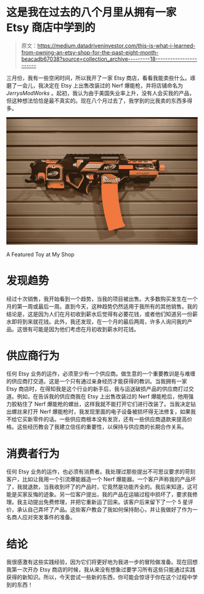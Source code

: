 # 这是我在过去的八个月里从拥有一家 Etsy 商店中学到的

> 原文：<https://medium.datadriveninvestor.com/this-is-what-i-learned-from-owning-an-etsy-shop-for-the-past-eight-month-beacadb67038?source=collection_archive---------18----------------------->

三月份，我有一些空闲时间，所以我开了一家 Etsy 商店，看看我能卖些什么。琢磨了一会儿，我决定在 Etsy 上出售改装过的 Nerf 爆能枪，并将店铺命名为 *JerrysModWorks* 。起初，我认为由于美国失业率上升，没有人会买我的产品，但这种想法恰恰是最不真实的。现在八个月过去了，我学到的比我卖的东西多得多。

![](img/19ff5122410fdd060c35f714b8831982.png)

A Featured Toy at My Shop

# 发现趋势

经过十次销售，我开始看到一个趋势，当我的项目被出售。大多数购买发生在一个月的第一周或最后一周。直到今天，这种趋势仍然适用于我所有的其他销售。我的结论是，这是因为人们在月初收到薪水后觉得有必要花钱，或者他们知道另一份薪水即将到来就花钱。此外，我还发现，在一个月的最后两周，许多人询问我的产品。这很有可能是因为他们考虑在月初收到薪水时花钱。

# 供应商行为

任何 Etsy 业务的运作，必须至少有一个供应商。做生意的一个重要教训是与难缠的供应商打交道。这是一个只有通过亲身经历才能获得的教训。当我拥有一家 Etsy 商店时，在得知我是这个行业的新手后，我与运送破损产品的供应商打过交道。例如，在告诉我的供应商我在 Etsy 上出售改装过的 Nerf 爆能枪后，他用强力胶粘住了 Nerf 爆能枪的螺丝，这样我就不能打开它们进行改装了。当我决定钻出螺丝来打开 Nerf 爆能枪时，我发现里面的电子设备被损坏得无法修复，如果我不给它买新零件的话。一些供应商根本没有发货，还有一些供应商退款来提高价格。这些经历教会了我建立信任的重要性，以保持与供应商的长期合作关系。

# 消费者行为

任何 Etsy 业务的运作，也必须有消费者。我处理过那些提出不可思议要求的苛刻客户，比如让我用一个引流爆能器造一个 Nerf 爆能器。一个客户声称我的产品坏了，我就退款，当我收到坏了的产品时，它竟然是功能齐全的。我后来知道，这可能是买家反悔的迹象。另一位客户提出，我的产品在运输过程中损坏了，要求我修理。我主动提出免费修理，并把它重新运了回来。该客户后来留下了一个 5 星评价，承认自己弄坏了产品。这些客户教会了我如何保持耐心，并让我做好了作为一名商人应对突发事件的准备。

# 结论

我很感激有这些实践经验，因为它们将更好地为我进一步的冒险做准备。现在回想我第一次开办 Etsy 商店的时候，我从来没有想象过要学习所有这些只能通过实践获得的新知识。所以，今天尝试一些新的东西，你可能会惊讶于你在这个过程中学到的东西！